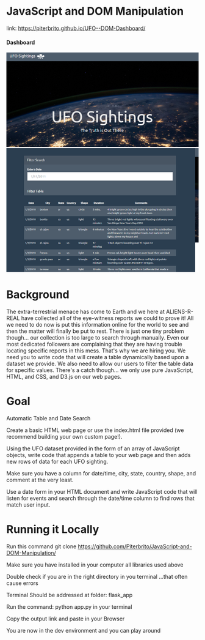 # JavaScript and DOM Manipulation

link: https://piterbrito.github.io/UFO--DOM-Dashboard/


#### Dashboard 

![x](static/images/ufo1.png)
![x](static/images/ufo2.png)

# Background

The extra-terrestrial menace has come to Earth and we here at ALIENS-R-REAL have collected all of the eye-witness reports we could to prove it! All we need to do now is put this information online for the world to see and then the matter will finally be put to rest.
There is just one tiny problem though... our collection is too large to search through manually. Even our most dedicated followers are complaining that they are having trouble locating specific reports in this mess.
That's why we are hiring you. We need you to write code that will create a table dynamically based upon a dataset we provide. We also need to allow our users to filter the table data for specific values. There's a catch though... we only use pure JavaScript, HTML, and CSS, and D3.js on our web pages.

# Goal

Automatic Table and Date Search


Create a basic HTML web page or use the index.html file provided (we recommend building your own custom page!).


Using the UFO dataset provided in the form of an array of JavaScript objects, write code that appends a table to your web page and then adds new rows of data for each UFO sighting.

Make sure you have a column for date/time, city, state, country, shape, and comment at the very least.


Use a date form in your HTML document and write JavaScript code that will listen for events and search through the date/time column to find rows that match user input.

# Running it Locally 

Run this command git clone https://github.com/Piterbrito/JavaScript-and-DOM-Manipulation/

Make sure you have installed in your computer all libraries used above 

Double check if you are in the right directory in you terminal ...that often cause errors

Terminal Should be addressed at folder: flask_app

Run the command: python app.py in your terminal

Copy the output link and paste in your Browser

You are now in the dev environment and you can play around
